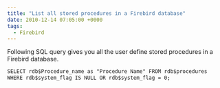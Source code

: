 ```yaml
---
title: "List all stored procedures in a Firebird database"
date: 2010-12-14 07:05:00 +0000
tags:
  - Firebird
---
```


Following SQL query gives you all the user define stored procedures in a Firebird database.

 
```html
SELECT rdb$Procedure_name as "Procedure Name" FROM rdb$procedures
WHERE rdb$system_flag IS NULL OR rdb$system_flag = 0;
```
